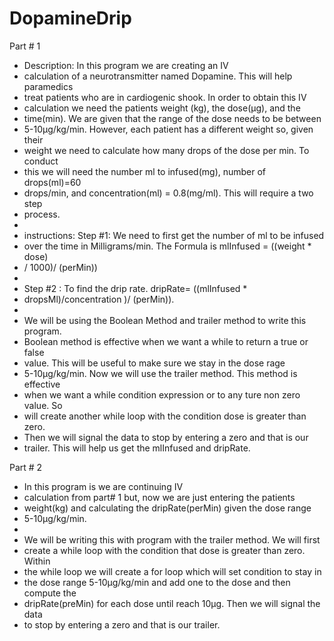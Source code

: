 # DopamineDrip

Part # 1 
 * Description: In this program we are creating an IV
 * calculation of a neurotransmitter named Dopamine. This will help paramedics
 * treat patients who are in cardiogenic shook. In order to obtain this IV
 * calculation we need the patients weight (kg), the dose(µg), and the
 * time(min). We are given that the range of the dose needs to be between
 * 5-10µg/kg/min. However, each patient has a different weight so, given their
 * weight we need to calculate how many drops of the dose per min. To conduct
 * this we will need the number ml to infused(mg), number of drops(ml)=60
 * drops/min, and concentration(ml) = 0.8(mg/ml). This will require a two step
 * process.
 *
 * instructions: Step #1: We need to first get the number of ml to be infused
 * over the time in Milligrams/min. The Formula is mlInfused = ((weight * dose)
 * / 1000)/ (perMin))
 *
 * Step #2 : To find the drip rate. dripRate= ((mlInfused *
 * dropsMl)/concentration )/ (perMin)).
 *
 * We will be using the Boolean Method and trailer method to write this program.
 * Boolean method is effective when we want a while to return a true or false
 * value. This will be useful to make sure we stay in the dose rage
 * 5-10µg/kg/min. Now we will use the trailer method. This method is effective
 * when we want a while condition expression or to any ture non zero value. So
 * will create another while loop with the condition dose is greater than zero.
 * Then we will signal the data to stop by entering a zero and that is our
 * trailer. This will help us get the mlInfused and dripRate.

 Part # 2 
 * In this program is we are continuing IV
 * calculation from part# 1 but, now we are just entering the patients
 * weight(kg) and calculating the dripRate(perMin) given the dose range
 * 5-10µg/kg/min.
 *
 * We will be writing this with program with the trailer method. We will first
 * create a while loop with the condition that dose is greater than zero. Within
 * the while loop we will create a for loop which will set condition to stay in
 * the dose range 5-10µg/kg/min and add one to the dose and then compute the
 * dripRate(preMin) for each dose until reach 10µg. Then we will signal the data
 * to stop by entering a zero and that is our trailer.
